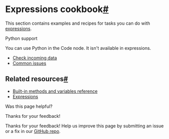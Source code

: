 [ ](https://github.com/n8n-io/n8n-docs/edit/main/docs/code/cookbook/expressions/index.md "Edit this page")

# Expressions cookbook[#](#expressions-cookbook "Permanent link")

This section contains examples and recipes for tasks you can do with [expressions](../../../glossary/#expression-n8n).

Python support

You can use Python in the Code node. It isn't available in expressions.

  * [Check incoming data](/code/cookbook/expressions/check-incoming-data/)
  * [Common issues](/code/cookbook/expressions/common-issues/)



## Related resources[#](#related-resources "Permanent link")

  * [Built-in methods and variables reference](../../builtin/overview/)
  * [Expressions](../../expressions/)

Was this page helpful? 

Thanks for your feedback! 

Thanks for your feedback! Help us improve this page by submitting an issue or a fix in our [GitHub repo](https://github.com/n8n-io/n8n-docs). 
